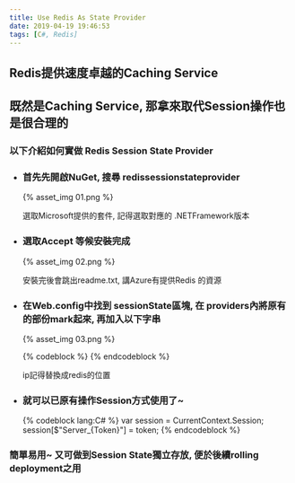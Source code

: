 ```yaml
---
title: Use Redis As State Provider
date: 2019-04-19 19:46:53
tags: [C#, Redis]
---
```



## Redis提供速度卓越的Caching Service
## 既然是Caching Service, 那拿來取代Session操作也是很合理的
<!-- More -->

### 以下介紹如何實做 Redis Session State Provider

* ### 首先先開啟NuGet, 搜尋 redissessionstateprovider
    {% asset_img 01.png %}

    選取Microsoft提供的套件, 記得選取對應的 .NETFramework版本

* ### 選取Accept 等候安裝完成
    {% asset_img 02.png %}
    
    安裝完後會跳出readme.txt, 講Azure有提供Redis 的資源

* ### 在Web.config中找到 sessionState區塊, 在 providers內將原有的部份mark起來, 再加入以下字串
    {% asset_img 03.png %}

    {% codeblock %}
    <add name="DefaultSessionProvider" 		type="Microsoft.Web.Redis.RedisSessionStateProvider" host="127.0.0.1" accessKey="" 	ssl="false" />
    {% endcodeblock %}
    
    ip記得替換成redis的位置

* ### 就可以已原有操作Session方式使用了~
    {% codeblock lang:C# %}
    var session = CurrentContext.Session;
    session[$"Server_{Token}"] = token;
    {% endcodeblock %}

### 簡單易用~ 又可做到Session State獨立存放, 便於後續rolling deployment之用